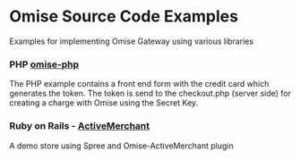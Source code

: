 # Omise Source Code Examples

Examples for implementing Omise Gateway using various libraries

### PHP [omise-php](https://github.com/omise/omise-php)

The PHP example contains a front end form with the credit card which generates the token. The token is send to the checkout.php (server side) for creating a charge with Omise using the Secret Key.

### Ruby on Rails - [ActiveMerchant](https://github.com/Shopify/active_merchant/)

A demo store using Spree and Omise-ActiveMerchant plugin
